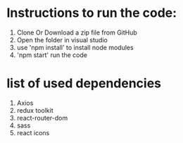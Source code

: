 Instructions to run the code:
======================
1. Clone Or Download a zip file from GitHub
2. Open the folder in visual studio
3. use 'npm install' to install node modules
4. 'npm start' run the code


list of used dependencies
====================
1. Axios
2. redux toolkit
3. react-router-dom
4. sass
5. react icons